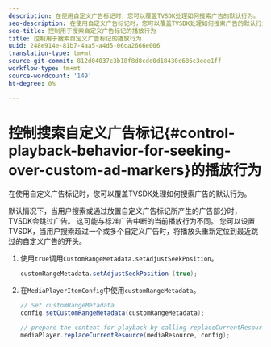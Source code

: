 ```yaml
---
description: 在使用自定义广告标记时，您可以覆盖TVSDK处理如何搜索广告的默认行为。
seo-description: 在使用自定义广告标记时，您可以覆盖TVSDK处理如何搜索广告的默认行为。
seo-title: 控制用于搜索自定义广告标记的播放行为
title: 控制用于搜索自定义广告标记的播放行为
uuid: 248e914e-81b7-4aa5-a4d5-06ca2666e006
translation-type: tm+mt
source-git-commit: 812d04037c3b18f8d8cdd0d18430c686c3eee1ff
workflow-type: tm+mt
source-wordcount: '149'
ht-degree: 0%

---
```



# 控制搜索自定义广告标记{#control-playback-behavior-for-seeking-over-custom-ad-markers}的播放行为

在使用自定义广告标记时，您可以覆盖TVSDK处理如何搜索广告的默认行为。

默认情况下，当用户搜索或通过放置自定义广告标记所产生的广告部分时，TVSDK会跳过广告。 这可能与标准广告中断的当前播放行为不同。 您可以设置TVSDK，当用户搜索超过一个或多个自定义广告时，将播放头重新定位到最近跳过的自定义广告的开头。

1. 使用`true`调用`CustomRangeMetadata.setAdjustSeekPosition`。

   ```java
   customRangeMetadata.setAdjustSeekPosition (true);
   ```

1. 在`MediaPlayerItemConfig`中使用`customRangeMetadata`。

   ```java
   // Set customRangeMetadata 
   config.setCustomRangeMetadata(customRangeMetadata); 
   
   // prepare the content for playback by calling replaceCurrentResource 
   mediaPlayer.replaceCurrentResource(mediaResource, config); 
   ```

